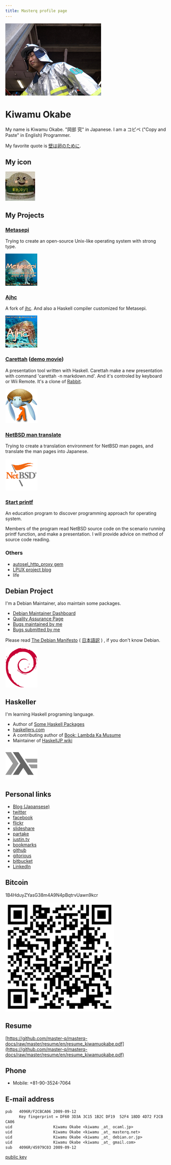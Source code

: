 ```yaml
---
title: Masterq profile page
---
```


<div class="figure_right">
<img alt="my face" src="images/kaketuke-masyo.jpg" onmouseover="this.src='images/yatta-ru.jpg';" onmouseout="this.src='images/kaketuke-masyo.jpg'" />
</div>

# Kiwamu Okabe

My name is Kiwamu Okabe. "岡部 究" in Japanese.
I am a コピペ ("Copy and Paste" in English) Programmer.

My favorite quote is
[壁は卵のために](http://www.haaretz.com/hasen/spages/1064909.html).

## My icon

![](/images/enjoy.jpg)

## My Projects

### [Metasepi](http://metasepi.org)

Trying to create an open-source Unix-like operating system with strong type.

![](/images/metasepi_logo_beta3.png)

<script language="javascript" type="text/javascript" src="http://counting.hatelabo.jp/widget?count_id=91783" charset="utf-8"></script>

### [Ajhc](http://ajhc.masterq.net)

A fork of [jhc](http://repetae.net/computer/jhc/).
And also a Haskell compiler customized for Metasepi.

![](/images/ajhc_logo_beta1.png)

### [Carettah](http://carettah.masterq.net) ([demo movie](http://vimeo.com/channels/carettah))

A presentation tool written with Haskell.
Carettah make a new presentation with command 'carettah -n markdown.md'.
And it's controled by keyboard or Wii Remote.
It's a clone of [Rabbit](http://rabbit-shockers.org/).

![](/images/carettah.png)

### [NetBSD man translate](http://netbsdman.masterq.net/)

Trying to create a translation environment for NetBSD man pages,
and translate the man pages into Japanese.

![](/images/NetBSD-smaller.png)

### [Start printf](http://start_printf.masterq.net/)

An education program to discover programming approach for operating system.

Members of the program read NetBSD source code on the scenario running printf function, and make a presentation.
I will provide advice on method of source code reading.

### Others

* [autosel_http_proxy gem](http://rubygems.org/gems/autosel_http_proxy)
* [LPUX project blog](http://lpux.wordpress.com/)
* life

## Debian Project

I'm a Debian Maintainer, also maintain some packages.

* [Debian Maintainer Dashboard](http://udd.debian.org/dmd.cgi?email=kiwamu%40debian.or.jp)
* [Quality Assurance Page](http://qa.debian.org/developer.php?login=kiwamu%40debian.or.jp)
* [Bugs maintained by me](http://bugs.debian.org/cgi-bin/pkgreport.cgi?maint=kiwamu@debian.or.jp)
* [Bugs submitted by me](http://bugs.debian.org/cgi-bin/pkgreport.cgi?submitter=kiwamu@debian.or.jp)

Please read
[The Debian Manifesto](http://www.debian.org/doc/manuals/project-history/ap-manifesto.html)
(
[日本語訳](http://www.debian.org/doc/manuals/project-history/ap-manifesto.ja.html)
)
, if you don't know Debian.

![](images/openlogo-nd-100.png)

## Haskeller

I'm learning Haskell programing language.

* Author of [Some Haskell Packages](http://hackage.haskell.org/user/KiwamuOkabe)
* [haskellers.com](http://www.haskellers.com/user/734)
* A contributing author of [Book: Lambda Ka Musume](http://www.paraiso-lang.org/ikmsm/)
* Maintainer of [HaskellJP wiki](http://wiki.haskell.jp/)

![](images/HaskellLogoStyPreview-1.png)

## Personal links

* [Blog (Japansese)](http://d.masterq.net/)
* [twitter](https://twitter.com/masterq_teokure)
* [facebook](http://www.facebook.com/kiwamu)
* [flickr](http://www.flickr.com/photos/masterq/)
* [slideshare](http://www.slideshare.net/master_q)
* [partake](http://partake.in/users/b9b38f3f-374f-4ec3-86ab-de232d08e450)
* [justin.tv](http://www.justin.tv/kiwamu/videos)
* [bookmarks](http://b.hatena.ne.jp/masterq/)
* [github](https://github.com/master-q)
* [gitorious](https://gitorious.org/~masterq)
* [bitbucket](https://bitbucket.org/masterq)
* [LinkedIn](http://www.linkedin.com/in/masterq)

## Bitcoin

1B4HduyZYasG38m4A9N4pBqtrvUawn9kcr

![](/images/1B4HduyZYasG38m4A9N4pBqtrvUawn9kcr.png)

## Resume

[https://github.com/master-q/masterq-docs/raw/master/resume/en/resume_kiwamuokabe.pdf](https://github.com/master-q/masterq-docs/raw/master/resume/en/resume_kiwamuokabe.pdf)

## Phone

* Mobile: +81-90-3524-7064

## E-mail address

~~~
pub   4096R/F2CBCA06 2009-09-12
      Key fingerprint = DF60 3D3A 3C15 1B2C DF19  52F4 18DD 4D72 F2CB CA06
uid                  Kiwamu Okabe <kiwamu _at_ ocaml.jp>
uid                  Kiwamu Okabe <kiwamu _at_ masterq.net>
uid                  Kiwamu Okabe <kiwamu _at_ debian.or.jp>
uid                  Kiwamu Okabe <kiwamu _at_ gmail.com>
sub   4096R/45979C03 2009-09-12
~~~

[public key](/keys/F2CBCA06.asc)

